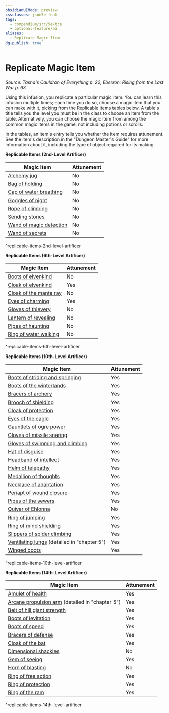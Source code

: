 ```yaml
---
obsidianUIMode: preview
cssclasses: json5e-feat
tags:
  - compendium/src/5e/tce
  - optional-feature/ai
aliases:
  - Replicate Magic Item
dg-publish: true
---
```

# Replicate Magic Item
*Source: Tasha's Cauldron of Everything p. 22, Eberron: Rising from the Last War p. 63*  

Using this infusion, you replicate a particular magic item. You can learn this infusion multiple times; each time you do so, choose a magic item that you can make with it, picking from the Replicable Items tables below. A table's title tells you the level you must be in the class to choose an item from the table. Alternatively, you can choose the magic item from among the common magic items in the game, not including potions or scrolls.

In the tables, an item's entry tells you whether the item requires attunement. See the item's description in the "Dungeon Master's Guide" for more information about it, including the type of object required for its making.

**Replicable Items (2nd-Level Artificer)**

| Magic Item | Attunement |
|------------|------------|
| [Alchemy jug](/Admin/CLI/items/alchemy-jug.md) | No |
| [Bag of holding](/Admin/CLI/items/bag-of-holding.md) | No |
| [Cap of water breathing](/Admin/CLI/items/cap-of-water-breathing.md) | No |
| [Goggles of night](/Admin/CLI/items/goggles-of-night.md) | No |
| [Rope of climbing](/Admin/CLI/items/rope-of-climbing.md) | No |
| [Sending stones](/Admin/CLI/items/sending-stones.md) | No |
| [Wand of magic detection](/Admin/CLI/items/wand-of-magic-detection.md) | No |
| [Wand of secrets](/Admin/CLI/items/wand-of-secrets.md) | No |
^replicable-items-2nd-level-artificer

**Replicable Items (6th-Level Artificer)**

| Magic Item | Attunement |
|------------|------------|
| [Boots of elvenkind](/Admin/CLI/items/boots-of-elvenkind.md) | No |
| [Cloak of elvenkind](/Admin/CLI/items/cloak-of-elvenkind.md) | Yes |
| [Cloak of the manta ray](/Admin/CLI/items/cloak-of-the-manta-ray.md) | No |
| [Eyes of charming](/Admin/CLI/items/eyes-of-charming.md) | Yes |
| [Gloves of thievery](/Admin/CLI/items/gloves-of-thievery.md) | No |
| [Lantern of revealing](/Admin/CLI/items/lantern-of-revealing.md) | No |
| [Pipes of haunting](/Admin/CLI/items/pipes-of-haunting.md) | No |
| [Ring of water walking](/Admin/CLI/items/ring-of-water-walking.md) | No |
^replicable-items-6th-level-artificer

**Replicable Items (10th-Level Artificer)**

| Magic Item | Attunement |
|------------|------------|
| [Boots of striding and springing](/Admin/CLI/items/boots-of-striding-and-springing.md) | Yes |
| [Boots of the winterlands](/Admin/CLI/items/boots-of-the-winterlands.md) | Yes |
| [Bracers of archery](/Admin/CLI/items/bracers-of-archery.md) | Yes |
| [Brooch of shielding](/Admin/CLI/items/brooch-of-shielding.md) | Yes |
| [Cloak of protection](/Admin/CLI/items/cloak-of-protection.md) | Yes |
| [Eyes of the eagle](/Admin/CLI/items/eyes-of-the-eagle.md) | Yes |
| [Gauntlets of ogre power](/Admin/CLI/items/gauntlets-of-ogre-power.md) | Yes |
| [Gloves of missile snaring](/Admin/CLI/items/gloves-of-missile-snaring.md) | Yes |
| [Gloves of swimming and climbing](/Admin/CLI/items/gloves-of-swimming-and-climbing.md) | Yes |
| [Hat of disguise](/Admin/CLI/items/hat-of-disguise.md) | Yes |
| [Headband of intellect](/Admin/CLI/items/headband-of-intellect.md) | Yes |
| [Helm of telepathy](/Admin/CLI/items/helm-of-telepathy.md) | Yes |
| [Medallion of thoughts](/Admin/CLI/items/medallion-of-thoughts.md) | Yes |
| [Necklace of adaptation](/Admin/CLI/items/necklace-of-adaptation.md) | Yes |
| [Periapt of wound closure](/Admin/CLI/items/periapt-of-wound-closure.md) | Yes |
| [Pipes of the sewers](/Admin/CLI/items/pipes-of-the-sewers.md) | Yes |
| [Quiver of Ehlonna](/Admin/CLI/items/quiver-of-ehlonna.md) | No |
| [Ring of jumping](/Admin/CLI/items/ring-of-jumping.md) | Yes |
| [Ring of mind shielding](/Admin/CLI/items/ring-of-mind-shielding.md) | Yes |
| [Slippers of spider climbing](/Admin/CLI/items/slippers-of-spider-climbing.md) | Yes |
| [Ventilating lungs](/Admin/CLI/items/ventilating-lungs-erlw.md) (detailed in "chapter 5") | Yes |
| [Winged boots](/Admin/CLI/items/winged-boots.md) | Yes |
^replicable-items-10th-level-artificer

**Replicable Items (14th-Level Artificer)**

| Magic Item | Attunement |
|------------|------------|
| [Amulet of health](/Admin/CLI/items/amulet-of-health.md) | Yes |
| [Arcane propulsion arm](/Admin/CLI/items/arcane-propulsion-arm-erlw.md) (detailed in "chapter 5") | Yes |
| [Belt of hill giant strength](/Admin/CLI/items/belt-of-hill-giant-strength.md) | Yes |
| [Boots of levitation](/Admin/CLI/items/boots-of-levitation.md) | Yes |
| [Boots of speed](/Admin/CLI/items/boots-of-speed.md) | Yes |
| [Bracers of defense](/Admin/CLI/items/bracers-of-defense.md) | Yes |
| [Cloak of the bat](/Admin/CLI/items/cloak-of-the-bat.md) | Yes |
| [Dimensional shackles](/Admin/CLI/items/dimensional-shackles.md) | No |
| [Gem of seeing](/Admin/CLI/items/gem-of-seeing.md) | Yes |
| [Horn of blasting](/Admin/CLI/items/horn-of-blasting.md) | No |
| [Ring of free action](/Admin/CLI/items/ring-of-free-action.md) | Yes |
| [Ring of protection](/Admin/CLI/items/ring-of-protection.md) | Yes |
| [Ring of the ram](/Admin/CLI/items/ring-of-the-ram.md) | Yes |
^replicable-items-14th-level-artificer